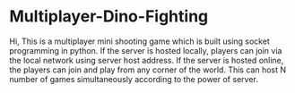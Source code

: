 # Multiplayer-Dino-Fighting
Hi, This is a multiplayer mini shooting game which is built using socket programming in python. If the server is hosted locally, players can join via the local network using server host address. If the server is hosted online, the players can join and play from any corner of the world. This can host N number of games simultaneously according to the power of server.
